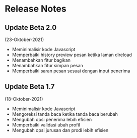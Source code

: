 # Release Notes

## Update Beta 2.0
(23-Oktober-2021)
- Meminimalisir kode Javascript
- Memperbaiki history preview pesan ketika laman direload
- Menambahkan fitur bagikan
- Menambahkan fitur simpan pesan
- Memperbaiki saran pesan sesuai dengan input penerima

## Update Beta 1.7
(18-Oktober-2021)
- Meminimalisir kode Javascript
- Mengoreksi tanda baca ketika tanda baca berubah
- Mengubah opsi penerima lebih efisien
- Memperbaiki validasi ubah profil
- Mengubah opsi jurusan dan prodi lebih efisien
